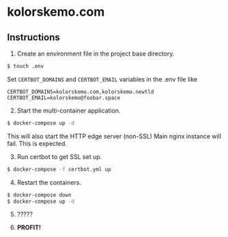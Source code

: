 # kolorskemo.com

## Instructions

1. Create an environment file in the project base directory.
```sh
$ touch .env
```
Set `CERTBOT_DOMAINS` and `CERTBOT_EMAIL` variables in the .env file like
```
CERTBOT_DOMAINS=kolorskemo.com,kolorskemo.newtld
CERTBOT_EMAIL=kolorskemo@foobar.space
```

2. Start the multi-container application.
```sh
$ docker-compose up -d
```
This will also start the HTTP edge server (non-SSL)
Main nginx instance will fail. This is expected.

3. Run certbot to get SSL set up.
```sh
$ docker-compose -f certbot.yml up
```

4. Restart the containers.
```sh
$ docker-compose down
$ docker-compose up -d
```

5. ?????

6. **PROFIT!**
